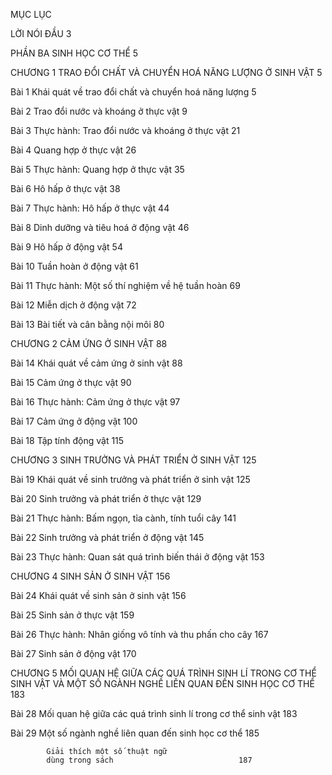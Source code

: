 MỤC LỤC

LỜI NÓI ĐẦU                                                3

PHẦN BA    SINH HỌC CƠ THỂ                           5

CHƯƠNG 1   TRAO ĐỔI CHẤT VÀ 
            CHUYỂN HOÁ NĂNG 
            LƯỢNG Ở SINH VẬT                          5

Bài 1       Khái quát về trao đổi chất 
            và chuyển hoá năng lượng                   5

Bài 2       Trao đổi nước và khoáng ở 
            thực vật                                     9

Bài 3       Thực hành: Trao đổi nước 
            và khoáng ở thực vật                        21

Bài 4       Quang hợp ở thực vật                        26

Bài 5       Thực hành: Quang hợp ở 
            thực vật                                    35

Bài 6       Hô hấp ở thực vật                           38

Bài 7       Thực hành: Hô hấp ở 
            thực vật                                    44

Bài 8       Dinh dưỡng và tiêu hoá ở 
            động vật                                    46

Bài 9       Hô hấp ở động vật                           54

Bài 10      Tuần hoàn ở động vật                        61

Bài 11      Thực hành: Một số thí 
            nghiệm về hệ tuần hoàn                      69

Bài 12      Miễn dịch ở động vật                        72

Bài 13      Bài tiết và cân bằng nội 
            môi                                         80

CHƯƠNG 2   CẢM ỨNG Ở SINH VẬT                         88

Bài 14      Khái quát về cảm ứng ở 
            sinh vật                                    88

Bài 15      Cảm ứng ở thực vật                          90

Bài 16      Thực hành: Cảm ứng ở 
            thực vật                                    97

Bài 17      Cảm ứng ở động vật                         100

Bài 18      Tập tính động vật                          115

CHƯƠNG 3   SINH TRƯỞNG VÀ PHÁT 
            TRIỂN Ở SINH VẬT                          125

Bài 19      Khái quát về sinh trưởng và 
            phát triển ở sinh vật                      125

Bài 20      Sinh trưởng và phát triển ở 
            thực vật                                   129

Bài 21      Thực hành: Bấm ngọn, tỉa 
            cành, tính tuổi cây                        141

Bài 22      Sinh trưởng và phát triển ở 
            động vật                                   145

Bài 23      Thực hành: Quan sát quá 
            trình biến thái ở động vật                 153

CHƯƠNG 4   SINH SẢN Ở SINH VẬT                       156

Bài 24      Khái quát về sinh sản ở 
            sinh vật                                   156

Bài 25      Sinh sản ở thực vật                        159

Bài 26      Thực hành: Nhân giống vô 
            tính và thu phấn cho cây                   167

Bài 27      Sinh sản ở động vật                        170

CHƯƠNG 5   MỐI QUAN HỆ GIỮA CÁC 
            QUÁ TRÌNH SINH LÍ TRONG 
            CƠ THỂ SINH VẬT VÀ MỘT SỐ 
            NGÀNH NGHỀ LIÊN QUAN 
            ĐẾN SINH HỌC CƠ THỂ                       183

Bài 28      Mối quan hệ giữa các quá 
            trình sinh lí trong cơ thể 
            sinh vật                                   183

Bài 29      Một số ngành nghề liên 
            quan đến sinh học cơ thể                   185

            Giải thích một số thuật ngữ 
            dùng trong sách                            187